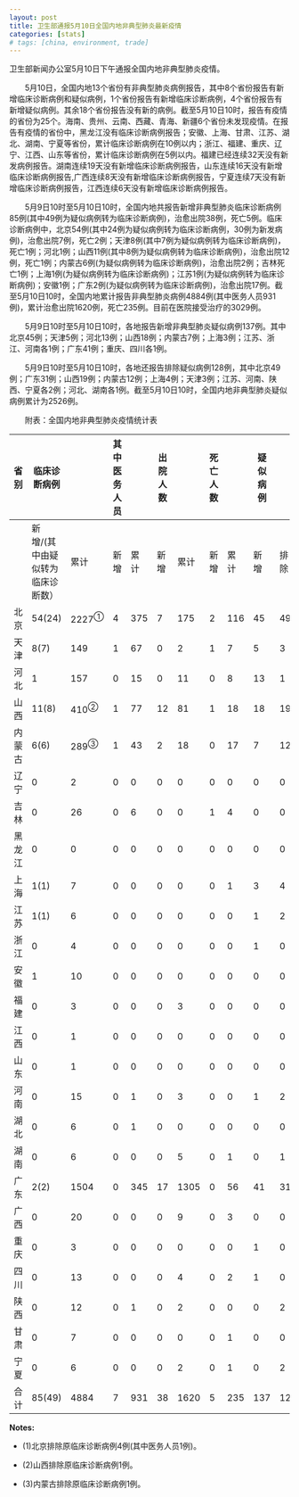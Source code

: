 ```yaml
---
layout: post
title: 卫生部通报5月10日全国内地非典型肺炎最新疫情
categories: [stats]
# tags: [china, environment, trade]
---
```


卫生部新闻办公室5月10日下午通报全国内地非典型肺炎疫情。

　　5月10日，全国内地13个省份有非典型肺炎病例报告，其中8个省份报告有新增临床诊断病例和疑似病例，1个省份报告有新增临床诊断病例，4个省份报告有新增疑似病例。其余18个省份报告没有新的病例。截至5月10日10时，报告有疫情的省份为25个。海南、贵州、云南、西藏、青海、新疆6个省份未发现疫情。在报告有疫情的省份中，黑龙江没有临床诊断病例报告；安徽、上海、甘肃、江苏、湖北、湖南、宁夏等省份，累计临床诊断病例在10例以内；浙江、福建、重庆、辽宁、江西、山东等省份，累计临床诊断病例在5例以内。福建已经连续32天没有新发病例报告。湖南连续19天没有新增临床诊断病例报告，山东连续16天没有新增临床诊断病例报告,广西连续8天没有新增临床诊断病例报告，宁夏连续7天没有新增临床诊断病例报告，江西连续6天没有新增临床诊断病例报告。

　　5月9日10时至5月10日10时，全国内地共报告新增非典型肺炎临床诊断病例85例(其中49例为疑似病例转为临床诊断病例)，治愈出院38例，死亡5例。临床诊断病例中，北京54例(其中24例为疑似病例转为临床诊断病例，30例为新发病例)，治愈出院7例，死亡2例；天津8例(其中7例为疑似病例转为临床诊断病例)，死亡1例；河北1例；山西11例(其中8例为疑似病例转为临床诊断病例)，治愈出院12例，死亡1例；内蒙古6例(为疑似病例转为临床诊断病例)，治愈出院2例；吉林死亡1例；上海1例(为疑似病例转为临床诊断病例)；江苏1例(为疑似病例转为临床诊断病例)；安徽1例；广东2例(为疑似病例转为临床诊断病例)，治愈出院17例。截至5月10日10时，全国内地累计报告非典型肺炎病例4884例(其中医务人员931例)，累计治愈出院1620例，死亡235例。目前在医院接受治疗的3029例。

　　5月9日10时至5月10日10时，各地报告新增非典型肺炎疑似病例137例。其中北京45例；天津5例；河北13例；山西18例；内蒙古7例；上海3例；江苏、浙江、河南各1例；广东41例；重庆、四川各1例。

　　5月9日10时至5月10日10时，各地还报告排除疑似病例128例，其中北京49例；广东31例；山西19例；内蒙古12例；上海4例；天津3例；江苏、河南、陕西、宁夏各2例；河北、湖南各1例。截至5月10日10时，全国内地非典型肺炎疑似病例累计为2526例。

　　附表：全国内地非典型肺炎疫情统计表


| 省 别 | 临床诊断病例            |                  | 其中医务人员 |     | 出院人数 |      | 死亡人数 |     | 疑似病例 |     |      |
| --- | ----------------- | ---------------- | ------ | --- | ---- | ---- | ---- | --- | ---- | --- | ---- |
|     | 新增/(其中由疑似转为临床诊断数） | 累计               | 新增     | 累计  | 新增   | 累计   | 新增   | 累计  | 新增   | 排除  | 合计   |
| 北京  | 54(24)            | 2227<sup>①</sup> | 4      | 375 | 7    | 175  | 2    | 116 | 45   | 49  | 1397 |
| 天津  | 8(7)              | 149              | 1      | 67  | 0    | 2    | 1    | 7   | 5    | 3   | 118  |
| 河北  | 1                 | 157              | 0      | 15  | 0    | 11   | 0    | 8   | 13   | 1   | 121  |
| 山西  | 11(8)             | 410<sup>②</sup>  | 1      | 77  | 12   | 81   | 1    | 18  | 18   | 19  | 129  |
| 内蒙古 | 6(6)              | 289<sup>③</sup>  | 1      | 43  | 2    | 18   | 0    | 17  | 7    | 12  | 182  |
| 辽宁  | 0                 | 2                | 0      | 0   | 0    | 0    | 0    | 0   | 0    | 0   | 3    |
| 吉林  | 0                 | 26               | 0      | 6   | 0    | 0    | 1    | 4   | 0    | 0   | 7    |
| 黑龙江 | 0                 | 0                | 0      | 0   | 0    | 0    | 0    | 0   | 0    | 0   | 4    |
| 上海  | 1(1)              | 7                | 0      | 0   | 0    | 0    | 0    | 1   | 3    | 4   | 10   |
| 江苏  | 1(1)              | 6                | 0      | 0   | 0    | 0    | 0    | 0   | 1    | 2   | 21   |
| 浙江  | 0                 | 4                | 0      | 0   | 0    | 0    | 0    | 0   | 1    | 0   | 5    |
| 安徽  | 1                 | 10               | 0      | 0   | 0    | 0    | 0    | 0   | 0    | 0   | 13   |
| 福建  | 0                 | 3                | 0      | 0   | 0    | 3    | 0    | 0   | 0    | 0   | 1    |
| 江西  | 0                 | 1                | 0      | 0   | 0    | 0    | 0    | 0   | 0    | 0   | 2    |
| 山东  | 0                 | 1                | 0      | 0   | 0    | 0    | 0    | 0   | 0    | 0   | 1    |
| 河南  | 0                 | 15               | 0      | 1   | 0    | 3    | 0    | 0   | 1    | 2   | 13   |
| 湖北  | 0                 | 6                | 0      | 1   | 0    | 0    | 0    | 0   | 0    | 0   | 15   |
| 湖南  | 0                 | 6                | 0      | 0   | 0    | 5    | 0    | 1   | 0    | 1   | 2    |
| 广东  | 2(2)              | 1504             | 0      | 345 | 17   | 1305 | 0    | 56  | 41   | 31  | 422  |
| 广西  | 0                 | 20               | 0      | 0   | 0    | 9    | 0    | 3   | 0    | 0   | 3    |
| 重庆  | 0                 | 3                | 0      | 0   | 0    | 0    | 0    | 0   | 1    | 0   | 8    |
| 四川  | 0                 | 13               | 0      | 0   | 0    | 4    | 0    | 2   | 1    | 0   | 18   |
| 陕西  | 0                 | 12               | 0      | 1   | 0    | 2    | 0    | 0   | 0    | 2   | 25   |
| 甘肃  | 0                 | 7                | 0      | 0   | 0    | 0    | 0    | 1   | 0    | 0   | 3    |
| 宁夏  | 0                 | 6                | 0      | 0   | 0    | 2    | 0    | 1   | 0    | 2   | 3    |
| 合 计 | 85(49)            | 4884             | 7      | 931 | 38   | 1620 | 5    | 235 | 137  | 128 | 2526 |


**Notes:**
- (1)北京排除原临床诊断病例4例(其中医务人员1例)。

- (2)山西排除原临床诊断病例1例。

- (3)内蒙古排除原临床诊断病例1例。
